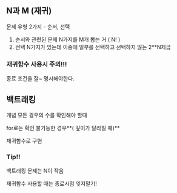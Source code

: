 ## N과 M (재귀)

문제 유형 2가지 - 순서, 선택 

1. 순서와 관련된 문제  N가지를 M개 뽑는 거  ( N! )
2. 선택 N가지가 있는데 이중에 일부를 선택하고 선택하지 않는 2**N제곱


### 재귀함수 사용시 주의!!!

종료 조건을 잘~ 명시해야한다.

## 백트래킹
개념 모든 경우의 수를 확인해야 할때

for로는 확인 불가능한 경우**( 깊이가 달라질 때)**

재귀함수로 구현 

### Tip!! 

백트래킹 문제는 N이 작음

재귀함수 사용할 때는 종료시점 잊지말기!

